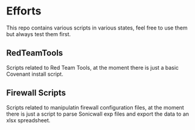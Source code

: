 # Efforts
This repo contains various scripts in various states, feel free to use them but always test them first. 

## RedTeamTools

Scripts related to Red Team Tools, at the moment there is just a basic Covenant install script.

## Firewall Scripts

Scripts related to manipulatin firewall configuration files, at the moment there is just a script to parse Sonicwall exp files and export the data to an xlsx spreadsheet.